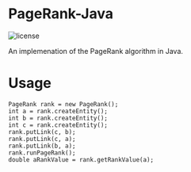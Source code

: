 # PageRank-Java

![license](https://img.shields.io/badge/license-MIT-brightgreen.svg)

An implemenation of the PageRank algorithm in Java.

# Usage


    PageRank rank = new PageRank();
    int a = rank.createEntity();
    int b = rank.createEntity();
    int c = rank.createEntity();
    rank.putLink(c, b);
    rank.putLink(c, a);
    rank.putLink(b, a);
    rank.runPageRank();
    double aRankValue = rank.getRankValue(a);
